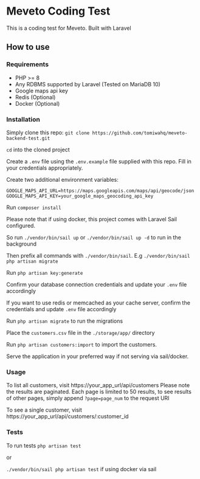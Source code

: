 # Meveto Coding Test 

This is a coding test for Meveto. 
Built with Laravel

## How to use

### Requirements
* PHP >= 8
* Any RDBMS supported by Laravel (Tested on MariaDB 10)
* Google maps api key
* Redis (Optional)
* Docker (Optional)

### Installation
Simply clone this repo:
`git clone https://github.com/tomiwahq/meveto-backend-test.git`

`cd` into the cloned project

Create a `.env` file using the `.env.example` file supplied with this repo.
Fill in your credentials appropriately.

Create two additional environment variables:

```
GOOGLE_MAPS_API_URL=https://maps.googleapis.com/maps/api/geocode/json
GOOGLE_MAPS_API_KEY=your_google_maps_geocoding_api_key
```

Run `composer install`

Please note that if using docker, this project comes with Laravel Sail configured.

So run `./vendor/bin/sail up` or `./vendor/bin/sail up -d` to run in the background

Then prefix all commands with `./vendor/bin/sail`. E.g `./vendor/bin/sail php artisan migrate`

Run `php artisan key:generate`

Confirm your database connection credentials and update your `.env` file accordingly

If you want to use redis or memcached as your cache server, confirm the credentials and update `.env` file accordingly 

Run `php artisan migrate` to run the migrations

Place the `customers.csv` file in the `./storage/app/` directory

Run `php artisan customers:import` to import the customers.

Serve the application in your preferred way if not serving via sail/docker.

### Usage
To list all customers, visit https://your_app_url/api/customers
Please note the results are paginated.
Each page is limited to 50 results, to see results of other pages, simply append `?page=page_num` to the request URI

To see a single customer, visit https://your_app_url/api/customers/:customer_id

### Tests 
To run tests
`php artisan test`

or 

`./vendor/bin/sail php artisan test` if using docker via sail

